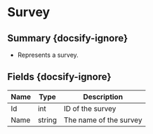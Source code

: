 # Survey

## Summary {docsify-ignore}
* Represents a survey.

## Fields {docsify-ignore}

| Name  | Type | Description |
|---|---|---|
| Id | int | ID of the survey |
| Name | string | The name of the survey |